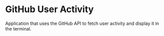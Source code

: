 # GitHub User Activity
 Application that uses the GitHub API to fetch user activity and display it in the terminal.
